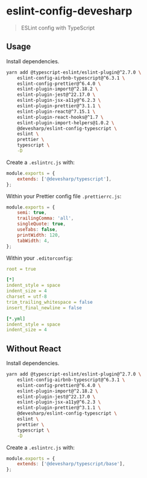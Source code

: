 # eslint-config-devesharp

> ESLint config with TypeScript

## Usage

Install dependencies.

```bash
yarn add @typescript-eslint/eslint-plugin@^2.7.0 \
	eslint-config-airbnb-typescript@^6.3.1 \
	eslint-config-prettier@^6.4.0 \
	eslint-plugin-import@^2.18.2 \
	eslint-plugin-jest@^22.17.0 \
	eslint-plugin-jsx-a11y@^6.2.3 \
	eslint-plugin-prettier@^3.1.1 \
	eslint-plugin-react@^7.15.1 \
	eslint-plugin-react-hooks@^1.7 \
	eslint-plugin-import-helpers@1.0.2 \
	@devesharp/eslint-config-typescript \
	eslint \
	prettier \
	typescript \
	-D
```

Create a `.eslintrc.js` with:

```js
module.exports = {
    extends: ['@devesharp/typescript'],
};
```

Within your Prettier config file `.prettierrc.js`:

```js
module.exports = {
    semi: true,
    trailingComma: 'all',
    singleQuote: true,
    useTabs: false,
    printWidth: 120,
    tabWidth: 4,
};
```

Within your `.editorconfig`:

```yml
root = true

[*]
indent_style = space
indent_size = 4
charset = utf-8
trim_trailing_whitespace = false
insert_final_newline = false

[*.yml]
indent_style = space
indent_size = 4
```

## Without React

Install dependencies.

```bash
yarn add @typescript-eslint/eslint-plugin@^2.7.0 \
	eslint-config-airbnb-typescript@^6.3.1 \
	eslint-config-prettier@^6.4.0 \
	eslint-plugin-import@^2.18.2 \
	eslint-plugin-jest@^22.17.0 \
	eslint-plugin-jsx-a11y@^6.2.3 \
	eslint-plugin-prettier@^3.1.1 \
	@devesharp/eslint-config-typescript \
	eslint \
	prettier \
	typescript \
	-D
```

Create a `.eslintrc.js` with:

```js
module.exports = {
    extends: ['@devesharp/typescript/base'],
};
```

